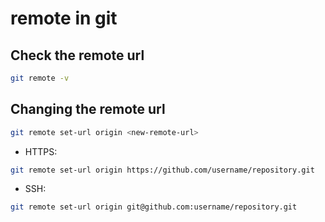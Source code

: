 # remote in git


## Check the remote url
```bash
git remote -v
```

## Changing the remote url
```bash
git remote set-url origin <new-remote-url>
```

- HTTPS:
```bash
git remote set-url origin https://github.com/username/repository.git
```

- SSH:
```bash
git remote set-url origin git@github.com:username/repository.git
```
